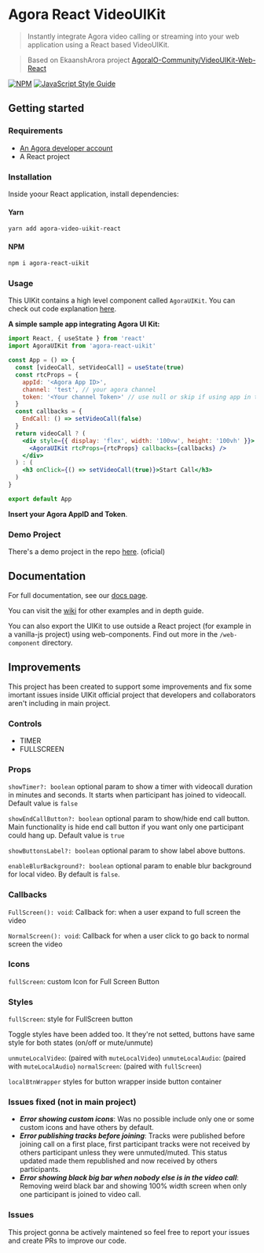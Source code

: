 # Agora React VideoUIKit

> Instantly integrate Agora video calling or streaming into your web application using a React based VideoUIKit.

> Based on EkaanshArora project [AgoraIO-Community/VideoUIKit-Web-React](https://github.com/AgoraIO-Community/VideoUIKit-Web-React)

[![NPM](https://img.shields.io/npm/v/agora-react-uikit.svg)](https://www.npmjs.com/package/agora-react-uikit) [![JavaScript Style Guide](https://img.shields.io/badge/code_style-standard-brightgreen.svg)](https://standardjs.com)

## Getting started

### Requirements

- [An Agora developer account](https://sso.agora.io/en/signup?utm_source=github&utm_repo=Web-React-UIKit)
- A React project

### Installation

Inside yoour React application, install dependencies:

#### Yarn

```bash
yarn add agora-video-uikit-react
```

#### NPM

```bash
npm i agora-react-uikit
```

### Usage

This UIKit contains a high level component called `AgoraUIKit`. You can check out code explanation [here](https://github.com/AgoraIO-Community//VideoUIKit-Web-React/wiki/Guide).

**A simple sample app integrating Agora UI Kit:**

```jsx
import React, { useState } from 'react'
import AgoraUIKit from 'agora-react-uikit'

const App = () => {
  const [videoCall, setVideoCall] = useState(true)
  const rtcProps = {
    appId: '<Agora App ID>',
    channel: 'test', // your agora channel
    token: '<Your channel Token>' // use null or skip if using app in testing mode
  }
  const callbacks = {
    EndCall: () => setVideoCall(false)
  }
  return videoCall ? (
    <div style={{ display: 'flex', width: '100vw', height: '100vh' }}>
      <AgoraUIKit rtcProps={rtcProps} callbacks={callbacks} />
    </div>
  ) : (
    <h3 onClick={() => setVideoCall(true)}>Start Call</h3>
  )
}

export default App
```

**Insert your Agora AppID and Token**.

### Demo Project

There's a demo project in the repo [here](https://github.com/AgoraIO-Community/VideoUIKit-Web-React/tree/main/example). (oficial)

## Documentation

For full documentation, see our [docs page](https://agoraio-community.github.io/VideoUIKit-Web-React/).

You can visit the [wiki](https://github.com/AgoraIO-Community/VideoUIKit-Web-React/wiki) for other examples and in depth guide.

You can also export the UIKit to use outside a React project (for example in a vanilla-js project) using web-components. Find out more in the `/web-component` directory.

## Improvements

This project has been created to support some improvements and fix some imortant issues inside UIKit official project that developers and collaborators aren't including in main project.

### Controls

- TIMER
- FULLSCREEN

### Props

`showTimer?: boolean` optional param to show a timer with videocall duration in minutes and seconds. It starts when participant has joined to videocall. Default value is `false`

`showEndCallButton?: boolean` optional param to show/hide end call button. Main functionality is hide end call button if you want only one participant could hang up. Default value is `true`

`showButtonsLabel?: boolean` optional param to show label above buttons.

`enableBlurBackground?: boolean` optional param to enable blur background for local video. By default is `false`.

### Callbacks

`FullScreen(): void`: Callback for: when a user expand to full screen the video

`NormalScreen(): void`: Callback for when a user click to go back to normal screen the video

### Icons

`fullScreen`: custom Icon for Full Screen Button

### Styles

`fullScreen`: style for FullScreen button

Toggle styles have been added too. It they're not setted, buttons have same style for both states (on/off or mute/unmute)

`unmuteLocalVideo`: (paired with `muteLocalVideo`)
`unmuteLocalAudio`: (paired with `muteLocalAudio`)
`normalScreen`: (paired with `fullScreen`)

`localBtnWrapper` styles for button wrapper inside button container

### Issues fixed (not in main project)

- **_Error showing custom icons_**: Was no possible include only one or some custom icons and have others by default.
- **_Error publishing tracks before joining_**: Tracks were published before joining call on a first place, first participant tracks were not received by others participant unless they were unmuted/muted. This status updated made them republished and now received by others participants.
- **_Error showing black big bar when nobody else is in the video call_**: Removing weird black bar and showing 100% width screen when only one participant is joined to video call.

### Issues

This project gonna be actively maintened so feel free to report your issues and create PRs to improve our code.
